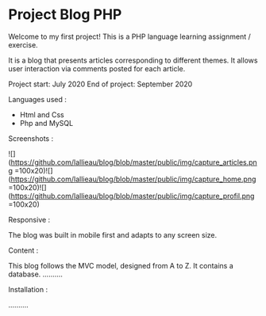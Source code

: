 # Project Blog PHP

Welcome to my first project!
This is a PHP language learning assignment / exercise.

It is a blog that presents articles corresponding to different themes.
It allows user interaction via comments posted for each article.

Project start: July 2020
End of project: September 2020

Languages used :

- Html and Css
- Php and MySQL

Screenshots :

![](https://github.com/lallieau/blog/blob/master/public/img/capture_articles.png =100x20)![](https://github.com/lallieau/blog/blob/master/public/img/capture_home.png =100x20)![](https://github.com/lallieau/blog/blob/master/public/img/capture_profil.png =100x20)

Responsive :

The blog was built in mobile first and adapts to any screen size.

Content :

This blog follows the MVC model, designed from A to Z.
It contains a database.
..........

Installation :

..........

